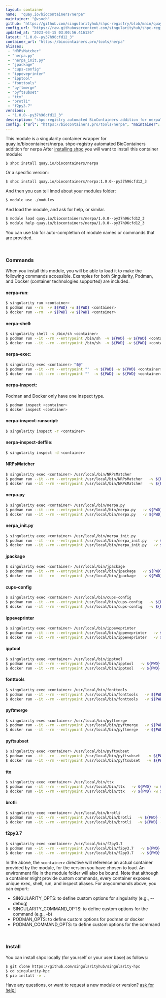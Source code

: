 ```yaml
---
layout: container
name:  "quay.io/biocontainers/nerpa"
maintainer: "@vsoch"
github: "https://github.com/singularityhub/shpc-registry/blob/main/quay.io/biocontainers/nerpa/container.yaml"
config_url: "https://raw.githubusercontent.com/singularityhub/shpc-registry/main/quay.io/biocontainers/nerpa/container.yaml"
updated_at: "2023-03-15 03:00:56.416126"
latest: "1.0.0--py37h96cfd12_3"
container_url: "https://biocontainers.pro/tools/nerpa"
aliases:
 - "NRPsMatcher"
 - "nerpa.py"
 - "nerpa_init.py"
 - "jpackage"
 - "cups-config"
 - "ippeveprinter"
 - "ipptool"
 - "fonttools"
 - "pyftmerge"
 - "pyftsubset"
 - "ttx"
 - "brotli"
 - "f2py3.7"
versions:
 - "1.0.0--py37h96cfd12_3"
description: "shpc-registry automated BioContainers addition for nerpa"
config: {"url": "https://biocontainers.pro/tools/nerpa", "maintainer": "@vsoch", "description": "shpc-registry automated BioContainers addition for nerpa", "latest": {"1.0.0--py37h96cfd12_3": "sha256:69ec060b9b2a85c55eec39740432cff442ca9bcec83cf741dd0e823c13ae5119"}, "tags": {"1.0.0--py37h96cfd12_3": "sha256:69ec060b9b2a85c55eec39740432cff442ca9bcec83cf741dd0e823c13ae5119"}, "docker": "quay.io/biocontainers/nerpa", "aliases": {"NRPsMatcher": "/usr/local/bin/NRPsMatcher", "nerpa.py": "/usr/local/bin/nerpa.py", "nerpa_init.py": "/usr/local/bin/nerpa_init.py", "jpackage": "/usr/local/bin/jpackage", "cups-config": "/usr/local/bin/cups-config", "ippeveprinter": "/usr/local/bin/ippeveprinter", "ipptool": "/usr/local/bin/ipptool", "fonttools": "/usr/local/bin/fonttools", "pyftmerge": "/usr/local/bin/pyftmerge", "pyftsubset": "/usr/local/bin/pyftsubset", "ttx": "/usr/local/bin/ttx", "brotli": "/usr/local/bin/brotli", "f2py3.7": "/usr/local/bin/f2py3.7"}}
---
```


This module is a singularity container wrapper for quay.io/biocontainers/nerpa.
shpc-registry automated BioContainers addition for nerpa
After [installing shpc](#install) you will want to install this container module:


```bash
$ shpc install quay.io/biocontainers/nerpa
```

Or a specific version:

```bash
$ shpc install quay.io/biocontainers/nerpa:1.0.0--py37h96cfd12_3
```

And then you can tell lmod about your modules folder:

```bash
$ module use ./modules
```

And load the module, and ask for help, or similar.

```bash
$ module load quay.io/biocontainers/nerpa/1.0.0--py37h96cfd12_3
$ module help quay.io/biocontainers/nerpa/1.0.0--py37h96cfd12_3
```

You can use tab for auto-completion of module names or commands that are provided.

<br>

### Commands

When you install this module, you will be able to load it to make the following commands accessible.
Examples for both Singularity, Podman, and Docker (container technologies supported) are included.

#### nerpa-run:

```bash
$ singularity run <container>
$ podman run --rm  -v ${PWD} -w ${PWD} <container>
$ docker run --rm  -v ${PWD} -w ${PWD} <container>
```

#### nerpa-shell:

```bash
$ singularity shell -s /bin/sh <container>
$ podman run --it --rm --entrypoint /bin/sh  -v ${PWD} -w ${PWD} <container>
$ docker run --it --rm --entrypoint /bin/sh  -v ${PWD} -w ${PWD} <container>
```

#### nerpa-exec:

```bash
$ singularity exec <container> "$@"
$ podman run --it --rm --entrypoint ""  -v ${PWD} -w ${PWD} <container> "$@"
$ docker run --it --rm --entrypoint ""  -v ${PWD} -w ${PWD} <container> "$@"
```

#### nerpa-inspect:

Podman and Docker only have one inspect type.

```bash
$ podman inspect <container>
$ docker inspect <container>
```

#### nerpa-inspect-runscript:

```bash
$ singularity inspect -r <container>
```

#### nerpa-inspect-deffile:

```bash
$ singularity inspect -d <container>
```


#### NRPsMatcher

```bash
$ singularity exec <container> /usr/local/bin/NRPsMatcher
$ podman run --it --rm --entrypoint /usr/local/bin/NRPsMatcher   -v ${PWD} -w ${PWD} <container> -c " $@"
$ docker run --it --rm --entrypoint /usr/local/bin/NRPsMatcher   -v ${PWD} -w ${PWD} <container> -c " $@"
```


#### nerpa.py

```bash
$ singularity exec <container> /usr/local/bin/nerpa.py
$ podman run --it --rm --entrypoint /usr/local/bin/nerpa.py   -v ${PWD} -w ${PWD} <container> -c " $@"
$ docker run --it --rm --entrypoint /usr/local/bin/nerpa.py   -v ${PWD} -w ${PWD} <container> -c " $@"
```


#### nerpa_init.py

```bash
$ singularity exec <container> /usr/local/bin/nerpa_init.py
$ podman run --it --rm --entrypoint /usr/local/bin/nerpa_init.py   -v ${PWD} -w ${PWD} <container> -c " $@"
$ docker run --it --rm --entrypoint /usr/local/bin/nerpa_init.py   -v ${PWD} -w ${PWD} <container> -c " $@"
```


#### jpackage

```bash
$ singularity exec <container> /usr/local/bin/jpackage
$ podman run --it --rm --entrypoint /usr/local/bin/jpackage   -v ${PWD} -w ${PWD} <container> -c " $@"
$ docker run --it --rm --entrypoint /usr/local/bin/jpackage   -v ${PWD} -w ${PWD} <container> -c " $@"
```


#### cups-config

```bash
$ singularity exec <container> /usr/local/bin/cups-config
$ podman run --it --rm --entrypoint /usr/local/bin/cups-config   -v ${PWD} -w ${PWD} <container> -c " $@"
$ docker run --it --rm --entrypoint /usr/local/bin/cups-config   -v ${PWD} -w ${PWD} <container> -c " $@"
```


#### ippeveprinter

```bash
$ singularity exec <container> /usr/local/bin/ippeveprinter
$ podman run --it --rm --entrypoint /usr/local/bin/ippeveprinter   -v ${PWD} -w ${PWD} <container> -c " $@"
$ docker run --it --rm --entrypoint /usr/local/bin/ippeveprinter   -v ${PWD} -w ${PWD} <container> -c " $@"
```


#### ipptool

```bash
$ singularity exec <container> /usr/local/bin/ipptool
$ podman run --it --rm --entrypoint /usr/local/bin/ipptool   -v ${PWD} -w ${PWD} <container> -c " $@"
$ docker run --it --rm --entrypoint /usr/local/bin/ipptool   -v ${PWD} -w ${PWD} <container> -c " $@"
```


#### fonttools

```bash
$ singularity exec <container> /usr/local/bin/fonttools
$ podman run --it --rm --entrypoint /usr/local/bin/fonttools   -v ${PWD} -w ${PWD} <container> -c " $@"
$ docker run --it --rm --entrypoint /usr/local/bin/fonttools   -v ${PWD} -w ${PWD} <container> -c " $@"
```


#### pyftmerge

```bash
$ singularity exec <container> /usr/local/bin/pyftmerge
$ podman run --it --rm --entrypoint /usr/local/bin/pyftmerge   -v ${PWD} -w ${PWD} <container> -c " $@"
$ docker run --it --rm --entrypoint /usr/local/bin/pyftmerge   -v ${PWD} -w ${PWD} <container> -c " $@"
```


#### pyftsubset

```bash
$ singularity exec <container> /usr/local/bin/pyftsubset
$ podman run --it --rm --entrypoint /usr/local/bin/pyftsubset   -v ${PWD} -w ${PWD} <container> -c " $@"
$ docker run --it --rm --entrypoint /usr/local/bin/pyftsubset   -v ${PWD} -w ${PWD} <container> -c " $@"
```


#### ttx

```bash
$ singularity exec <container> /usr/local/bin/ttx
$ podman run --it --rm --entrypoint /usr/local/bin/ttx   -v ${PWD} -w ${PWD} <container> -c " $@"
$ docker run --it --rm --entrypoint /usr/local/bin/ttx   -v ${PWD} -w ${PWD} <container> -c " $@"
```


#### brotli

```bash
$ singularity exec <container> /usr/local/bin/brotli
$ podman run --it --rm --entrypoint /usr/local/bin/brotli   -v ${PWD} -w ${PWD} <container> -c " $@"
$ docker run --it --rm --entrypoint /usr/local/bin/brotli   -v ${PWD} -w ${PWD} <container> -c " $@"
```


#### f2py3.7

```bash
$ singularity exec <container> /usr/local/bin/f2py3.7
$ podman run --it --rm --entrypoint /usr/local/bin/f2py3.7   -v ${PWD} -w ${PWD} <container> -c " $@"
$ docker run --it --rm --entrypoint /usr/local/bin/f2py3.7   -v ${PWD} -w ${PWD} <container> -c " $@"
```



In the above, the `<container>` directive will reference an actual container provided
by the module, for the version you have chosen to load. An environment file in the
module folder will also be bound. Note that although a container
might provide custom commands, every container exposes unique exec, shell, run, and
inspect aliases. For anycommands above, you can export:

 - SINGULARITY_OPTS: to define custom options for singularity (e.g., --debug)
 - SINGULARITY_COMMAND_OPTS: to define custom options for the command (e.g., -b)
 - PODMAN_OPTS: to define custom options for podman or docker
 - PODMAN_COMMAND_OPTS: to define custom options for the command

<br>

### Install

You can install shpc locally (for yourself or your user base) as follows:

```bash
$ git clone https://github.com/singularityhub/singularity-hpc
$ cd singularity-hpc
$ pip install -e .
```

Have any questions, or want to request a new module or version? [ask for help!](https://github.com/singularityhub/singularity-hpc/issues)